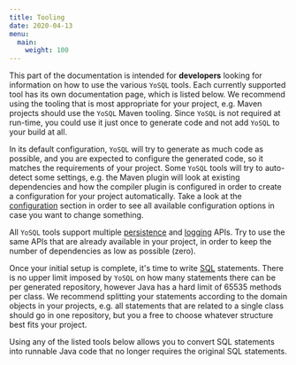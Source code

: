 ```yaml
---
title: Tooling
date: 2020-04-13
menu:
  main:
    weight: 100
---
```


This part of the documentation is intended for **developers** looking for information on how to use the various `YoSQL` tools. Each currently supported tool has its own documentation page, which is listed below. We recommend using the tooling that is most appropriate for your project, e.g. Maven projects should use the `YoSQL` Maven tooling. Since `YoSQL` is not required at run-time, you could use it just once to generate code and not add `YoSQL` to your build at all.

In its default configuration, `YoSQL` will try to generate as much code as possible, and you are expected to configure the generated code, so it matches the requirements of your project. Some `YoSQL` tools will try to auto-detect some settings, e.g. the Maven plugin will look at existing dependencies and how the compiler plugin is configured in order to create a configuration for your project automatically. Take a look at the [configuration](../configuration/) section in order to see all available configuration options in case you want to change something.

All `YoSQL` tools support multiple [persistence](../persistence/) and [logging](../logging/) APIs. Try to use the same APIs that are already available in your project, in order to keep the number of dependencies as low as possible (zero).

Once your initial setup is complete, it's time to write [SQL](../sql/) statements. There is no upper limit imposed by `YoSQL` on how many statements there can be per generated repository, however Java has a hard limit of 65535 methods per class. We recommend splitting your statements according to the domain objects in your projects, e.g. all statements that are related to a single class should go in one repository, but you a free to choose whatever structure best fits your project.

Using any of the listed tools below allows you to convert SQL statements into runnable Java code that no longer requires the original SQL statements.
